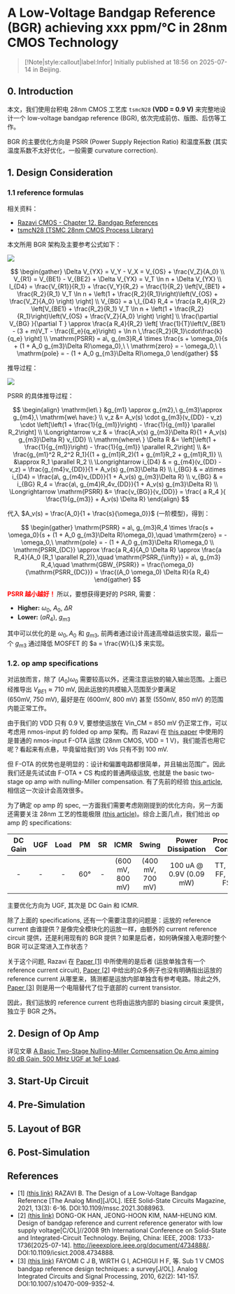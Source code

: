 # A Low-Voltage Bandgap Reference (BGR) achieving xxx ppm/°C in 28nm CMOS Technology

> [!Note|style:callout|label:Infor]
Initially published at 18:56 on 2025-07-14 in Beijing.

## 0. Introduction

本文，我们使用台积电 28nm CMOS 工艺库 `tsmcN28` **(VDD = 0.9 V)** 来完整地设计一个 low-voltage bandgap reference (BGR), 依次完成前仿、版图、后仿等工作。

BGR 的主要优化方向是 PSRR (Power Supply Rejection Ratio) 和温度系数 (其实温度系数不太好优化，一般需要 curvature correction).

## 1. Design Consideration

### 1.1 reference formulas

相关资料：
- [Razavi CMOS - Chapter 12. Bandgap References](<AnalogIC/Razavi CMOS - Chapter 12. Bandgap References.md>)
- [tsmcN28 (TSMC 28nm CMOS Process Library)](<AnalogIC/Basic Information of tsmcN28 (TSMC 28nm CMOS Process Library).md>)

本文所用 BGR 架构及主要参考公式如下：

<!-- <div class="center"><img width=400px src="https://imagebank-0.oss-cn-beijing.aliyuncs.com/VS-PicGo/2025-07-17-00-46-15_tsmcN28_BGR__scientific_research_practice_1.png"/></div>
 -->

 <div class="center"><img src="https://imagebank-0.oss-cn-beijing.aliyuncs.com/VS-PicGo/2025-07-17-00-50-12_tsmcN28_BGR__scientific_research_practice_1.png"/></div>


$$
\begin{gather}
\Delta V_{YX} = V_Y - V_X = V_{OS} + \frac{V_Z}{A_0}
\\
V_{R1} = V_{BE1} - V_{BE2} + \Delta V_{YX} = V_T \ln n + \Delta V_{YX}
\\
I_{D4} = \frac{V_{R1}}{R_1} + \frac{V_Y}{R_2} 
= \frac{1}{R_2} \left[V_{BE1} + \frac{R_2}{R_1} V_T \ln n + \left(1 + \frac{R_2}{R_1}\right)\left(V_{OS} + \frac{V_Z}{A_0} \right) \right]
\\
V_{BG} = a \,I_{D4} R_4 = \frac{a R_4}{R_2} \left[V_{BE1} + \frac{R_2}{R_1} V_T \ln n + \left(1 + \frac{R_2}{R_1}\right)\left(V_{OS} + \frac{V_Z}{A_0} \right) \right]
\\
\frac{\partial V_{BG} }{\partial T } \approx \frac{a R_4}{R_2} \left[ \frac{1}{T}\left(V_{BE1} - (3 + m)V_T - \frac{E_e}{q_e}\right) + \ln n \,\frac{R_2}{R_1}\cdot\frac{k}{q_e} \right] 
\\
\mathrm{PSRR} = a\, g_{m3}R_4 \times \frac{s + \omega_0}{s + (1 + A_0 g_{m3}\Delta R)\omega_0},\ \ \mathrm{zero} = - \omega_0,\ \ \mathrm{pole} = - (1 + A_0 g_{m3}\Delta R)\omega_0
\end{gather}
$$



推导过程：

<div class="center"><img src="https://imagebank-0.oss-cn-beijing.aliyuncs.com/VS-PicGo/2025-07-17-01-43-49_tsmcN28_BGR__scientific_research_practice_1.png"/></div>

PSRR 的具体推导过程：

$$
\begin{align}
\mathrm{let\ } &g_{m1} \approx g_{m2},\ g_{m3}\approx g_{m4},\ \mathrm{we\ have:}
\\ 
v_z &= A_v(s) \cdot g_{m3}(v_{DD} - v_z) \cdot \left[\left(1 + \frac{1}{g_{m1}}\right) - \frac{1}{g_{m1}} \parallel R_2\right]
\\
\Longrightarrow v_z & = \frac{A_v(s) g_{m3}\Delta R}{1 + A_v(s) g_{m3}\Delta R} v_{DD}
\\
\mathrm{where\ } \Delta R &= \left[\left(1 + \frac{1}{g_{m1}}\right) - \frac{1}{g_{m1}} \parallel R_2\right] 
\\ &= \frac{g_{m1}^2 R_2^2 R_1}{(1 + g_{m1}R_2)(1 + g_{m1}R_2 + g_{m1}R_1)} 
\\ &\approx R_1 \parallel R_2
\\ \Longrightarrow i_{D4} & = g_{m4}(v_{DD} - v_z) = \frac{g_{m4}v_{DD}}{1 + A_v(s) g_{m3}\Delta R}
\\ i_{BG} & = a\times i_{D4} = \frac{a\, g_{m4}v_{DD}}{1 + A_v(s) g_{m3}\Delta R}
\\ v_{BG} & = i_{BG}  R_4 = \frac{a\, g_{m4}R_4v_{DD}}{1 + A_v(s) g_{m3}\Delta R} 
\\ \Longrightarrow \mathrm{PSRR} &= \frac{v_{BG}}{v_{DD}} = \frac{ a R_4 }{ \frac{1}{g_{m3}} + A_v(s) \Delta R}
\end{align}
$$

代入 $A_v(s) = \frac{A_0}{1 + \frac{s}{\omega_0}}$ (一阶模型)，得到：

$$
\begin{gather}
\mathrm{PSRR} = a\, g_{m3}R_4 \times \frac{s + \omega_0}{s + (1 + A_0 g_{m3}\Delta R)\omega_0},\quad \mathrm{zero} = - \omega_0,\ \mathrm{pole} = - (1 + A_0 g_{m3}\Delta R)\omega_0
\\
\mathrm{PSRR_{DC}} \approx \frac{a R_4}{A_0 \Delta R} \approx \frac{a R_4}{A_0 (R_1 \parallel R_2)},\quad \mathrm{PSRR_{\infty}} = a\, g_{m3} R_4,\quad \mathrm{GBW_{PSRR}} = \frac{\omega_0}{\mathrm{PSRR_{DC}}} = \frac{(A_0 \omega_0) \Delta R}{a R_4}
\end{gather}
$$

**<span style='color:red'> PSRR 越小越好！ </span>** 所以，要想获得更好的 PSRR, 需要：
- **Higher:** $\omega_0,\ A_0,\ \Delta R$
- **Lower:** $(aR_4),\ g_{m3}$

其中可以优化的是 $\omega_0, A_0$ 和 $g_{m3}$, 前两者通过设计高速高增益运放实现，最后一个 $g_{m3}$ 通过降低 MOSFET 的 $a = \frac{W}{L}$ 来实现。


### 1.2. op amp specifications

对运放而言，除了 $(A_0)\omega_0$ 需要较高以外，还需注意运放的输入输出范围。上面已经推导出 $V_{BE1} \approx 710 \ \mathrm{mV}$, 因此运放的共模输入范围至少要满足 $(650 \mathrm{mV},\ 750 \ \mathrm{mV})$, 最好是在 $(600 \mathrm{mV},\ 800 \ \mathrm{mV})$ 甚至 $(550 \mathrm{mV},\ 850 \ \mathrm{mV})$ 的范围内能正常工作。

由于我们的 VDD 只有 0.9 V, 要想使运放在 Vin_CM = 850 mV 仍正常工作，可以考虑用 nmos-input 的 folded op amp 架构。而 Razavi 在 [this paper](https://ieeexplore.ieee.org/stamp/stamp.jsp?tp=&arnumber=9523469) 中使用的是普通的 nmos-input F-OTA 运放 (28nm CMOS, VDD = 1 V)，我们能否也用它呢？看起来有点悬，毕竟留给我们的 Vds 只有不到 100 mV. 

但 F-OTA 的优势也是明显的：设计和偏置电路都很简单，并且输出范围广。因此我们还是先试试由 F-OTA + CS 构成的普通两级运放, 也就是 the basic two-stage op amp with nulling-Miller compensation. 有了先前的经验 [this article](<AnalogICDesigns/tsmc18rf_OpAmp__twoStage_single_Nulling-Miller__80dB_50MHz_50Vus.md>), 相信这一次设计会高效很多。

为了确定 op amp 的 spec, 一方面我们需要考虑刚刚提到的优化方向，另一方面还需要关注 28nm 工艺的性能极限 [(this article)](<AnalogIC/Basic Information of tsmcN28 (TSMC 28nm CMOS Process Library).md>)。综合上面几点，我们给出 op amp 的 specifications:

<div class='center'>

| DC Gain | UGF | Load | PM | SR | ICMR | Swing | Power Dissipation | Process Corner |
|:-:|:-:|:-:|:-:|:-:|:-:|:-:|:-:|:-:|
 | - | - | - | 60° | - | (600 mV, 800 mV) | (400 mV, 700 mV) | 100 uA @ 0.9V (0.09 mW) | TT, SS, FF, SF, FS |
</div>

主要优化方向为 UGF, 其次是 DC Gain 和 ICMR.

除了上面的 specifications, 还有一个需要注意的问题是：运放的 reference current 由谁提供？是像完全模块化的运放一样，由额外的 current reference circuit 提供，还是利用现有的 BGR 提供？如果是后者，如何确保接入电源时整个 BGR 可以正常进入工作状态？



关于这个问题, Razavi 在 [Paper [1]](https://ieeexplore.ieee.org/stamp/stamp.jsp?tp=&arnumber=9523469) 中所使用的是后者 (运放单独含有一个 reference current circuit), [Paper [2]](https://doi.org/10.1007/s10470-009-9352-4) 中给出的众多例子也没有明确指出运放的 reference current 从哪里来，猜测都是运放内部单独含有参考电路。除此之外,  [Paper [3]](http://ieeexplore.ieee.org/document/4734888/) 则是用一个电阻替代了位于底部的 current transistor. 

因此，我们运放的 reference current 也将由运放内部的 biasing circuit 来提供，独立于 BGR 之外。



## 2. Design of Op Amp

详见文章 [A Basic Two-Stage Nulling-Miller Compensation Op Amp aiming 80 dB Gain, 500 MHz UGF at 1pF Load](<AnalogICDesigns/tsmcN28_OpAmp__twoStage_single_Nulling-Miller__70dB_500MHz.md>).

## 3. Start-Up Circuit



## 4. Pre-Simulation

## 5. Layout of BGR

## 6. Post-Simulation

## References


- [1] [(this link)](https://ieeexplore.ieee.org/stamp/stamp.jsp?tp=&arnumber=9523469) RAZAVI B. The Design of a Low-Voltage Bandgap Reference \[The Analog Mind]\[J/OL]. IEEE Solid-State Circuits Magazine, 2021, 13(3): 6-16. DOI:10.1109/mssc.2021.3088963. 
- [2] [(this link)](https://doi.org/10.1007/s10470-009-9352-4) DONG-OK HAN, JEONG-HOON KIM, NAM-HEUNG KIM. Design of bandgap reference and current reference generator with low supply voltage[C/OL]//2008 9th International Conference on Solid-State and Integrated-Circuit Technology. Beijing, China: IEEE, 2008: 1733-1736[2025-07-14]. http://ieeexplore.ieee.org/document/4734888/. DOI:10.1109/icsict.2008.4734888.
- [3] [(this link)](http://ieeexplore.ieee.org/document/4734888/) FAYOMI C J B, WIRTH G I, ACHIGUI H F, 等. Sub 1 V CMOS bandgap reference design techniques: a survey[J/OL]. Analog Integrated Circuits and Signal Processing, 2010, 62(2): 141-157. DOI:10.1007/s10470-009-9352-4.


